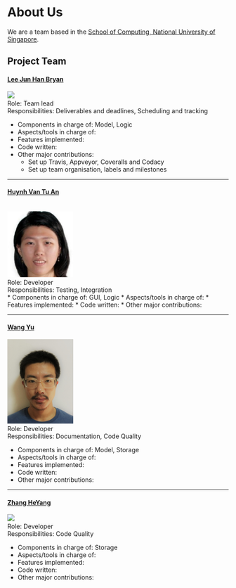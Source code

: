 # About Us

We are a team based in the [School of Computing, National University of Singapore](http://www.comp.nus.edu.sg).

## Project Team

#### [Lee Jun Han Bryan](https://github.com/bryanleejh) <br>
<img src="https://avatars3.githubusercontent.com/u/12642495?v=3&s=460" width="150"><br>
Role: Team lead <br>
Responsibilities: Deliverables and deadlines, Scheduling and tracking <br>
* Components in charge of: Model, Logic
* Aspects/tools in charge of:
* Features implemented:
* Code written: 
* Other major contributions:
   * Set up Travis, Appveyor, Coveralls and Codacy
   * Set up team organisation, labels and milestones

-----

#### [Huynh Van Tu An](https://github.com/arishuynhvan)

<br>
<img src="images/arishuynhvan.jpg" width="150"><br>
Role: Developer <br>
Responsibilities: Testing, Integration  <br>  
* Components in charge of: GUI, Logic
* Aspects/tools in charge of:
* Features implemented:
* Code written: 
* Other major contributions:

-----

#### [Wang Yu](xxx)
<img src="images/WangYu-g.png" width="150"><br>
Role: Developer <br>
Responsibilities: Documentation, Code Quality <br>  
* Components in charge of: Model, Storage
* Aspects/tools in charge of:
* Features implemented:
* Code written: 
* Other major contributions:

-----

#### [Zhang HeYang](https://github.com/zhypaul)
<img src="https://avatars2.githubusercontent.com/u/25544025?v=3&s=460" width="150"><br>
Role: Developer <br>
Responsibilities: Code Quality <br>  
* Components in charge of: Storage
* Aspects/tools in charge of:
* Features implemented:
* Code written: 
* Other major contributions:
